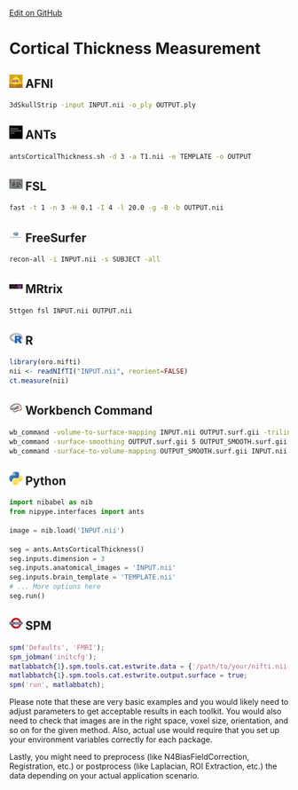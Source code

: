 [Edit on GitHub](https://github.com/childmindresearch/NeuRosetta/edit/main/src/structural_analysis/cortical_thickness_measurement.md)
# Cortical Thickness Measurement

## <img src="../icons/afni.png" height="24px" /> AFNI
```bash
3dSkullStrip -input INPUT.nii -o_ply OUTPUT.ply
```
## <img src="../icons/ants.png" height="24px" /> ANTs
```bash
antsCorticalThickness.sh -d 3 -a T1.nii -e TEMPLATE -o OUTPUT
```
## <img src="../icons/fsl.png" height="24px" /> FSL
```bash
fast -t 1 -n 3 -H 0.1 -I 4 -l 20.0 -g -B -b OUTPUT.nii
```
## <img src="../icons/freesurfer.png" height="24px" /> FreeSurfer
```bash
recon-all -i INPUT.nii -s SUBJECT -all
```
## <img src="../icons/mrtrix.png" height="24px" /> MRtrix
```bash
5ttgen fsl INPUT.nii OUTPUT.nii
```
## <img src="../icons/r.png" height="24px" /> R
```R
library(oro.nifti)
nii <- readNIfTI("INPUT.nii", reorient=FALSE)
ct.measure(nii)
```
## <img src="../icons/workbench_command.png" height="24px" /> Workbench Command
```bash
wb_command -volume-to-surface-mapping INPUT.nii OUTPUT.surf.gii -trilinear
wb_command -surface-smoothing OUTPUT.surf.gii 5 OUTPUT_SMOOTH.surf.gii
wb_command -surface-to-volume-mapping OUTPUT_SMOOTH.surf.gii INPUT.nii OUTPUT.nii
```
## <img src="../icons/python.png" height="24px" /> Python
```python
import nibabel as nib
from nipype.interfaces import ants

image = nib.load('INPUT.nii')

seg = ants.AntsCorticalThickness()
seg.inputs.dimension = 3
seg.inputs.anatomical_images = 'INPUT.nii'
seg.inputs.brain_template = 'TEMPLATE.nii'
# ... More options here
seg.run()
```
## <img src="../icons/spm.png" height="24px" /> SPM
```matlab
spm('Defaults', 'FMRI');
spm_jobman('initcfg');
matlabbatch{1}.spm.tools.cat.estwrite.data = {'/path/to/your/nifti.nii,1'};
matlabbatch{1}.spm.tools.cat.estwrite.output.surface = true;
spm('run', matlabbatch);
```

Please note that these are very basic examples and you would likely need to adjust parameters to get acceptable results in each toolkit. You would also need to check that images are in the right space, voxel size, orientation, and so on for the given method. Also, actual use would require that you set up your environment variables correctly for each package.

Lastly, you might need to preprocess (like N4BiasFieldCorrection, Registration, etc.) or postprocess (like Laplacian, ROI Extraction, etc.) the data depending on your actual application scenario.
